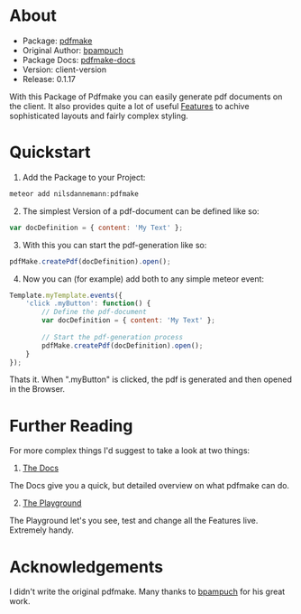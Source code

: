 # About
* Package: [pdfmake](http://pdfmake.org/#/)
* Original Author: [bpampuch](https://github.com/bpampuch)
* Package Docs: [pdfmake-docs](http://pdfmake.org/#/gettingstarted)
*  Version: client-version
* Release: 0.1.17

With this Package of Pdfmake you can easily generate pdf documents on the client. It also provides quite a lot of useful [Features](http://pdfmake.org/#/features) to achive sophisticated layouts and fairly complex styling.

# Quickstart
1. Add the Package to your Project: 
```javascript
meteor add nilsdannemann:pdfmake
```
2. The simplest Version of a pdf-document can be defined like so:
```javascript
var docDefinition = { content: 'My Text' };
```
3. With this you can start the pdf-generation like so:
```javascript
pdfMake.createPdf(docDefinition).open();
```
4. Now you can (for example) add both to any simple meteor event:
```javascript
Template.myTemplate.events({
	'click .myButton': function() {
    	// Define the pdf-document
    	var docDefinition = { content: 'My Text' };
        
        // Start the pdf-generation process
        pdfMake.createPdf(docDefinition).open();
    }
});
```
Thats it. When ".myButton" is clicked, the pdf is generated and then opened in the Browser.

# Further Reading
For more complex things I'd suggest to take a look at two things:

1. [The Docs](http://pdfmake.org/index.html#/gettingstarted)

The Docs give you a quick, but detailed overview on what pdfmake can do.

2. [The Playground](http://pdfmake.org/playground.html)

The Playground let's you see, test and change all the Features live. Extremely handy.

# Acknowledgements
I didn't write the original pdfmake. Many thanks to [bpampuch](https://github.com/bpampuch) for his great work.
